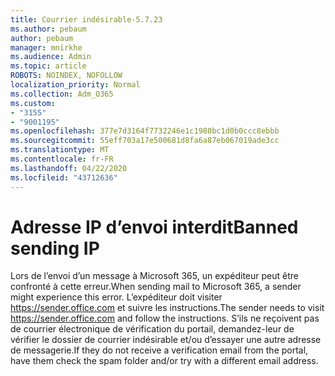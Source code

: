```yaml
---
title: Courrier indésirable-5.7.23
ms.author: pebaum
author: pebaum
manager: mnirkhe
ms.audience: Admin
ms.topic: article
ROBOTS: NOINDEX, NOFOLLOW
localization_priority: Normal
ms.collection: Adm_O365
ms.custom:
- "3155"
- "9001195"
ms.openlocfilehash: 377e7d3164f7732246e1c1980bc1d0b0ccc8ebbb
ms.sourcegitcommit: 55eff703a17e500681d8fa6a87eb067019ade3cc
ms.translationtype: MT
ms.contentlocale: fr-FR
ms.lasthandoff: 04/22/2020
ms.locfileid: "43712636"
---
```

# <a name="banned-sending-ip"></a><span data-ttu-id="15d0c-102">Adresse IP d’envoi interdit</span><span class="sxs-lookup"><span data-stu-id="15d0c-102">Banned sending IP</span></span>

<span data-ttu-id="15d0c-103">Lors de l’envoi d’un message à Microsoft 365, un expéditeur peut être confronté à cette erreur.</span><span class="sxs-lookup"><span data-stu-id="15d0c-103">When sending mail to Microsoft 365, a sender might experience this error.</span></span> <span data-ttu-id="15d0c-104">L’expéditeur doit visiter https://sender.office.com et suivre les instructions.</span><span class="sxs-lookup"><span data-stu-id="15d0c-104">The sender needs to visit https://sender.office.com and follow the instructions.</span></span>  <span data-ttu-id="15d0c-105">S’ils ne reçoivent pas de courrier électronique de vérification du portail, demandez-leur de vérifier le dossier de courrier indésirable et/ou d’essayer une autre adresse de messagerie.</span><span class="sxs-lookup"><span data-stu-id="15d0c-105">If they do not receive a verification email from the portal, have them check the spam folder and/or try with a different email address.</span></span>
